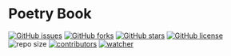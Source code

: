 # Poetry Book

[![GitHub issues](https://img.shields.io/github/issues/xinetzone/poetry-book)](https://github.com/xinetzone/poetry-book/issues) [![GitHub forks](https://img.shields.io/github/forks/xinetzone/poetry-book)](https://github.com/xinetzone/poetry-book/network) [![GitHub stars](https://img.shields.io/github/stars/xinetzone/poetry-book)](https://github.com/xinetzone/poetry-book/stargazers) [![GitHub license](https://img.shields.io/github/license/xinetzone/poetry-book)](https://github.com/xinetzone/poetry-book/blob/main/LICENSE) ![repo size](https://img.shields.io/github/repo-size/xinetzone/poetry-book.svg) [![contributors](https://img.shields.io/github/contributors/xinetzone/poetry-book.svg)](https://github.com/xinetzone/poetry-book/graphs/contributors) [![watcher](https://img.shields.io/github/watchers/xinetzone/poetry-book.svg)](https://github.com/xinetzone/poetry-book/watchers) 

